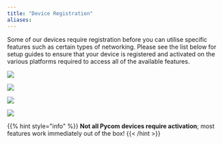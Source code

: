 ```yaml
---
title: "Device Registration"
aliases:
---
```

Some of our devices require registration before you can utilise specific features such as certain types of networking. Please see the list below for setup guides to ensure that your device is registered and activated on the various platforms required to access all of the available features.

[![](/gitbook/assets/sigfox-logo.png)](sigfox)

[![](/gitbook/assets/lorawan_logo.png)](lora/)

[![](/gitbook/assets/image.png)](cellular)

[![](/gitbook/assets/image-1.png)](cellular)

{{% hint style="info" %}}
**Not all Pycom devices require activation**; most features work immediately out of the box!
{{< /hint >}}

